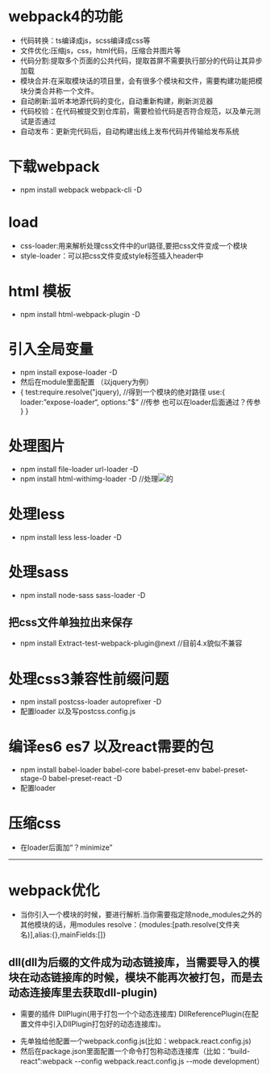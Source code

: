 # webpack4的功能
+ 代码转换：ts编译成js，scss编译成css等
+ 文件优化:压缩js，css，html代码，压缩合并图片等
+ 代码分割:提取多个页面的公共代码，提取首屏不需要执行部分的代码让其异步加载
+ 模块合并:在采取模块话的项目里，会有很多个模块和文件，需要构建功能把模块分类合并称一个文件。
+ 自动刷新:监听本地源代码的变化，自动重新构建，刷新浏览器
+ 代码校验：在代码被提交到仓库前，需要检验代码是否符合规范，以及单元测试是否通过
+ 自动发布：更新完代码后，自动构建出线上发布代码并传输给发布系统

# 下载webpack
- npm install webpack webpack-cli -D

# load
+ css-loader:用来解析处理css文件中的url路径,要把css文件变成一个模块
+ style-loader：可以把css文件变成style标签插入header中

# html 模板
+ npm  install html-webpack-plugin -D

# 引入全局变量
+ npm install expose-loader -D
+ 然后在module里面配置 （以jquery为例）
+ {
    test:require.resolve("jquery),   //得到一个模块的绝对路径
    use:{
        loader:”expose-loader“,
        options:"$”   //传参 也可以在loader后面通过？传参
    }
}

# 处理图片
+ npm install file-loader url-loader -D
+ npm install html-withimg-loader -D   //处理<img src="..">的

# 处理less
+ npm install less less-loader -D
# 处理sass
- npm install node-sass sass-loader -D


## 把css文件单独拉出来保存
+ npm install Extract-test-webpack-plugin@next    //目前4.x貌似不兼容

# 处理css3兼容性前缀问题
+ npm install postcss-loader autoprefixer -D
+ 配置loader 以及写postcss.config.js


# 编译es6 es7 以及react需要的包
+ npm install babel-loader babel-core babel-preset-env babel-preset-stage-0 babel-preset-react -D
+ 配置loader

# 压缩css
+ 在loader后面加“？minimize”
---
# webpack优化
+ 当你引入一个模块的时候，要进行解析.当你需要指定除node_modules之外的其他模块的话，用modules    resolve：{modules:[path.resolve(文件夹名)],alias:{},mainFields:[]}
## dll(dll为后缀的文件成为动态链接库，当需要导入的模块在动态链接库的时候，模块不能再次被打包，而是去动态连接库里去获取dll-plugin)
+ 需要的插件 DllPlugin(用于打包一个个动态连接库) DllReferencePlugin(在配置文件中引入DllPlugin打包好的动态连接库)。 
* 先单独给他配置一个webpack.config.js(比如：webpack.react.config.js)
* 然后在package.json里面配置一个命令打包称动态连接库（比如：“build-react”:webpack --config webpack.react.config.js --mode development）